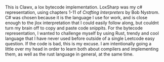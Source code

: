 This is Clawx, a lox bytecode implementation. LoxSharp was my c# representation, using chapters 1-11 of *Crafting Interpreters* by Bob Nystrom.
C# was chosen because it is the language I use for work, and is close enough to the jlox interpretation that I could easily follow along, but couldnt turn my brain off to copy and paste code snippits. 
For the bytecode representation, I wanted to challenge myself by using Rust, trendy and cool language that I have never used before outside of a single Leetcode easy question. If the code is bad, this is my excuse. I am intentionally going a little over my head in order to learn both about compilers and implementing them, as well as the rust language in general, at the same time.  
